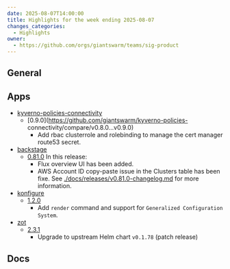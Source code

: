 ```yaml
---
date: 2025-08-07T14:00:00
title: Highlights for the week ending 2025-08-07
changes_categories:
  - Highlights
owner:
  - https://github.com/orgs/giantswarm/teams/sig-product
---
```


## General

<!-- This where BREAKING CHANGES ARE HIGHLIGHTED -->

## Apps

- [kyverno-policies-connectivity](https://github.com/giantswarm/kyverno-policies-connectivity) 
  - [0.9.0](https://github.com/giantswarm/kyverno-policies-
connectivity/compare/v0.8.0...v0.9.0) 
      * Add rbac clusterrole and rolebinding to manage the cert manager route53 secret.
- [backstage](https://github.com/giantswarm/backstage) 
  - [0.81.0](https://github.com/giantswarm/backstage/compare/v0.80.2...v0.81.0) 
In this release:
      * Flux overview UI has been added.
      * AWS Account ID copy-paste issue in the Clusters table has been fixe.
See
[./docs/releases/v0.81.0-changelog.md](./docs/releases/v0.81.0-changelog.md)
for more information.
- [konfigure](https://github.com/giantswarm/konfigure) 
  - [1.2.0](https://github.com/giantswarm/konfigure/compare/v1.1.0...v1.2.0) 
      * Add `render` command and support for `Generalized Configuration System`.
- [zot](https://github.com/giantswarm/zot) 
  - [2.3.1](https://github.com/giantswarm/zot/compare/v2.3.0...v2.3.1) 
      * Upgrade to upstream Helm chart `v0.1.78` (patch release)

## Docs

<!-- FER is filling this one -->
